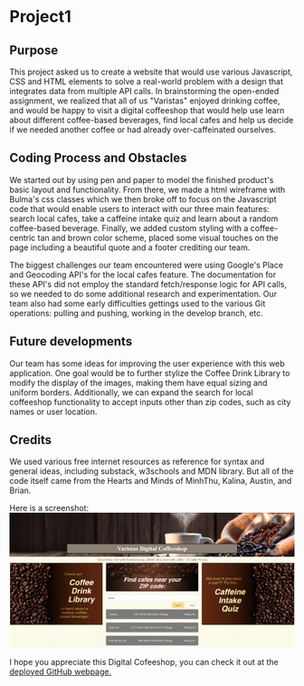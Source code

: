 # Project1


## Purpose
This project asked us to create a website that would use various Javascript, CSS and HTML elements to solve a real-world problem with a design that integrates data from multiple API calls. In brainstorming the open-ended assignment, we realized that all of us "Varistas" enjoyed drinking coffee, and would be happy to visit a digital coffeeshop that would help use learn about different coffee-based beverages, find local cafes and help us decide if we needed another coffee or had already over-caffeinated ourselves.


## Coding Process and Obstacles
We started out by using pen and paper to model the finished product's basic layout and functionality. From there, we made a html wireframe with Bulma's css classes which we then broke off to focus on the Javascript code that would enable users to interact with our three main features: search local cafes, take a caffeine intake quiz and learn about a random coffee-based beverage. Finally, we added custom styling with a coffee-centric tan and brown color scheme, placed some visual touches on the page including a beautiful quote and a footer crediting our team.

The biggest challenges our team encountered were using Google's Place and Geocoding API's for the local cafes feature. The documentation for these API's did not employ the standard fetch/response logic for API calls, so we needed to do some additional research and experimentation. Our team also had some early difficulties gettings used to the various Git operations: pulling and pushing, working in the develop branch, etc.

## Future developments
Our team has some ideas for improving the user experience with this web application. One goal would be to further stylize the Coffee Drink Library to modify the display of the images, making them have equal sizing and uniform borders. Additionally, we can expand the search for local coffeeshop functionality to accept inputs other than zip codes, such as city names or user location.

## Credits
We used various free internet resources as reference for syntax and general ideas, including substack, w3schools and MDN library. But all of the code itself came from the Hearts and Minds of MinhThu, Kalina, Austin, and Brian.

Here is a screenshot:
![screenshot of coding quiz webpage](./assets/images/demo.png)

I hope you appreciate this Digital Cofeeshop, you can check it out at the [deployed GitHub webpage.](https://project1team1.github.io/Project1/)